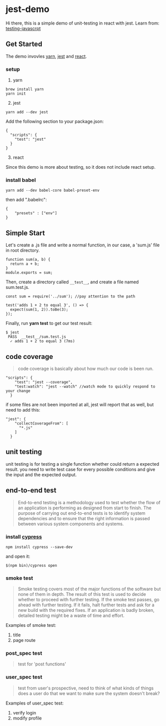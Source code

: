 # jest-demo
Hi there, this is a simple demo of unit-testing in react with jest. Learn from: [testing-javascrpt](https://github.com/kentcdodds/testing-workshop)

## Get Started
The demo invovles [yarn](https://yarnpkg.com/en/), [jest](http://facebook.github.io/jest/) and [react](https://facebook.github.io/react/).
### setup

1. yarn

```
brew install yarn
yarn init
```

2. jest

```
yarn add --dev jest
```
Add the following section to your package.json:
```
{
  "scripts": {
    "test": "jest"
  }
}
```

3. react

Since this demo is more about testing, so it does not include react setup.

### install babel
```
yarn add --dev babel-core babel-preset-env
```
then add ".babelrc":
```
{
    "presets" : ["env"]
}
```


## Simple Start

Let's create a .js file and write a normal function, in our case, a 'sum.js' file in root directory.
```
function sum(a, b) {
  return a + b;
}
module.exports = sum;
```

Then, create a directory called `__test__`, and create a file named sum.test.js.
```
const sum = require('../sum'); //pay attention to the path

test('adds 1 + 2 to equal 3', () => {
  expect(sum(1, 2)).toBe(3);
});
```

Finally, run **yarn test** to get our test result:
```
$ jest
 PASS  __test__/sum.test.js
  ✓ adds 1 + 2 to equal 3 (7ms)
```

## code coverage
> code coverage is basically about how much our code is been run.
```
"scripts": {
    "test": "jest --coverage",
    "test:watch": "jest --watch" //watch mode to quickly respond to your change
  }
```

if some files are not been imported at all, jest will report that as well, but need to add this:

```
"jest": {
    "collectCoverageFrom": [
      "*.js"
    ]
  }
```

## unit testing
unit testing is for testing a single function whether could return a expected result.
you need to write test case for every possible conditions and give the input and the expected output.

## end-to-end test
> End-to-end testing is a methodology used to test whether the flow of an application is performing as designed from start to finish. The purpose of carrying out end-to-end tests is to identify system dependencies and to ensure that the right information is passed between various system components and systems.

### install [cypress](https://docs.cypress.io/guides/getting-started/installing-cypress.html#npm-install)
```
npm install cypress --save-dev
```
and open it:
```
$(npm bin)/cypress open
```

### smoke test

> Smoke testing covers most of the major functions of the software but none of them in depth. The result of this test is used to decide whether to proceed with further testing. If the smoke test passes, go ahead with further testing. If it fails, halt further tests and ask for a new build with the required fixes. If an application is badly broken, detailed testing might be a waste of time and effort.

Examples of smoke test: 
1. title
1. page route


### post_spec test
> test for 'post functions'

### user_spec test
> test from user's prospective, need to think of what kinds of things does a user do that we want to make sure the system doesn't break?

Examples of user_spec test: 
1. verify login
1. modify profile